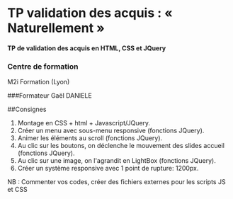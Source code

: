 # TP validation des acquis : « Naturellement »
#### TP de validation des acquis en HTML, CSS et JQuery

### Centre de formation
M2i Formation (Lyon)

###Formateur
Gaël DANIELE

##Consignes
1. Montage en CSS + html + Javascript/JQuery.
2. Créer un menu avec sous-menu responsive (fonctions JQuery).
3. Animer les éléments au scroll (fonctions JQuery).
4. Au clic sur les boutons, on déclenche le mouvement des slides accueil (fonctions JQuery).
5. Au clic sur une image, on l'agrandit en LightBox (fonctions JQuery).
6. Créer un système responsive avec 1 point de rupture: 1200px.

NB : Commenter vos codes, créer des fichiers externes pour les scripts JS et CSS
